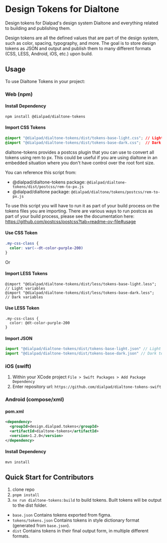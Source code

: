 # Design Tokens for Dialtone

Design tokens for Dialpad's design system Dialtone and everything related to building and publishing them.

Design tokens are all the defined values that are part of the design system, such as color, spacing, typography, and
more. The goal is to store design tokens as JSON and output and publish them to many different formats (CSS, LESS,
Android, iOS, etc.) upon build.

## Usage

To use Dialtone Tokens in your project:

### Web (npm)

#### Install Dependency

```shell
npm install @dialpad/dialtone-tokens
```

#### Import CSS Tokens

```css
@import "@dialpad/dialtone-tokens/dist/tokens-base-light.css"; // Light variables
@import "@dialpad/dialtone-tokens/dist/tokens-base-dark.css";  // Dark variables
```

dialtone-tokens provides a postcss plugin that you can use to convert all tokens using rem to px. This could be useful if you are using dialtone in an embedded situation where you don't have control over the root font size.

You can reference this script from:

- @dialpad/dialtone-tokens package: `@dialpad/dialtone-tokens/dist/postcss/rem-to-px.js`
- @dialpad/dialtone package: `@dialpad/dialtone/tokens/postcss/rem-to-px.js`

To use this script you will have to run it as part of your build process on the tokens files you are importing. There are various ways to run postcss as part of your build process, please see the documentation here: <https://github.com/postcss/postcss?tab=readme-ov-file#usage>

#### Use CSS Token

```css
.my-css-class {
  color: var(--dt-color-purple-200)
}
```

Or

#### Import LESS Tokens

```less
@import "@dialpad/dialtone-tokens/dist/less/tokens-base-light.less"; // Light variables
@import "@dialpad/dialtone-tokens/dist/less/tokens-base-dark.less";  // Dark variables
```

#### Use LESS Token

```less
.my-css-class {
  color: @dt-color-purple-200
}
```

#### Import JSON

```js
import "@dialpad/dialtone-tokens/dist/tokens-base-light.json" // Light tokens
import "@dialpad/dialtone-tokens/dist/tokens-base-dark.json" // Dark tokens
```

### iOS (swift)

1. Within your XCode project `File > Swift Packages > Add Package Dependency`
2. Enter repository url: `https://github.com/dialpad/dialtone-tokens-swift`

### Android (compose/xml)

#### pom.xml

```xml
<dependency>
  <groupId>design.dialpad.tokens</groupId>
  <artifactId>dialtone-tokens</artifactId>
  <version>1.2.0</version>
</dependency>
```

#### Install Dependency

```shell
mvn install
```

<!-- #### Import Compose Tokens

```
import design.dialpad.DialtoneTokens;
```

#### Use Compose Token

```
DialtoneTokens.dtColorPurple200
``` -->

## Quick Start for Contributors

1. clone repo
2. `pnpm install`
3. `nx run dialtone-tokens:build` to build tokens. Built tokens will be output to the dist folder.

- `base.json` Contains tokens exported from figma.
- `tokens/tokens.json` Contains tokens in style dictionary format (generated from `base.json`).
- `dist` Contains tokens in their final output form, in multiple different formats.
